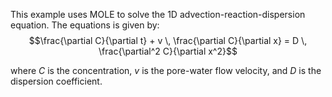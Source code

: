 This example uses MOLE to solve the 1D advection-reaction-dispersion
equation. The equations is given by:
$$\frac{\partial C}{\partial t} + v \, \frac{\partial C}{\partial x} = D \, \frac{\partial^2 C}{\partial x^2}$$

where $C$ is the concentration, $v$ is the pore-water flow velocity, and
$D$ is the dispersion coefficient.
